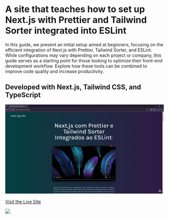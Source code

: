 # A site that teaches how to set up Next.js with Prettier and Tailwind Sorter integrated into ESLint

In this guide, we present an initial setup aimed at beginners, focusing on the efficient integration of Next.js with Prettier, Tailwind Sorter, and ESLint. While configurations may vary depending on each project or company, this guide serves as a starting point for those looking to optimize their front-end development workflow. Explore how these tools can be combined to improve code quality and increase productivity.


## Developed with Next.js, Tailwind CSS, and TypeScript


![Preview](./public/preview.png)

[Visit the Live Site](https://nept-guide.vercel.app/)

[![](https://skillicons.dev/icons?i=react,next,ts,tailwind)](https://skillicons.dev)